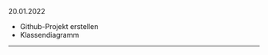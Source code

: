 20.01.2022
- Github-Projekt erstellen
- Klassendiagramm 
--------------------------------------------------------
